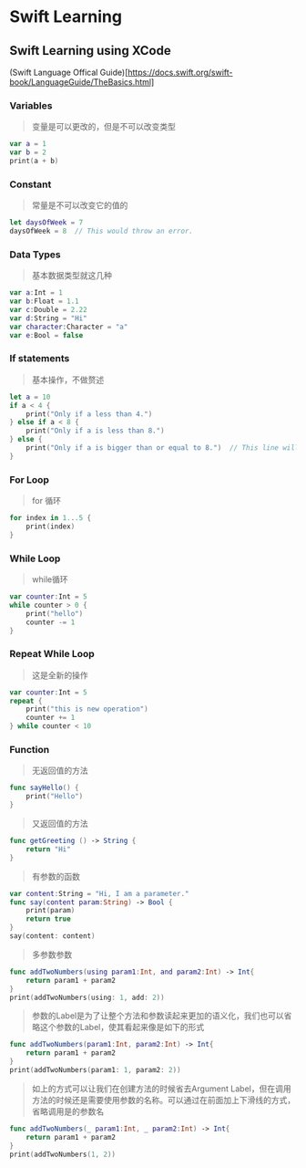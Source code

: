 # Swift Learning
## Swift Learning using XCode
(Swift Language Offical Guide)[https://docs.swift.org/swift-book/LanguageGuide/TheBasics.html]
### Variables
>变量是可以更改的，但是不可以改变类型
```swift
var a = 1
var b = 2
print(a + b)
```

### Constant
>常量是不可以改变它的值的
```swift
let daysOfWeek = 7
daysOfWeek = 8  // This would throw an error. 
```

### Data Types
>基本数据类型就这几种
```swift
var a:Int = 1
var b:Float = 1.1
var c:Double = 2.22
var d:String = "Hi"
var character:Character = "a"
var e:Bool = false
```

### If statements
>基本操作，不做赘述
```swift
let a = 10
if a < 4 {
    print("Only if a less than 4.")
} else if a < 8 {
    print("Only if a is less than 8.")
} else {
    print("Only if a is bigger than or equal to 8.")  // This line will be printed.
}
```
### For Loop
>for 循环
```swift
for index in 1...5 {
    print(index)
}
```

### While Loop
>while循环
```swift
var counter:Int = 5
while counter > 0 {
    print("hello")
    counter -= 1
}
```
### Repeat While Loop
>这是全新的操作
```swift
var counter:Int = 5
repeat {
    print("this is new operation")
    counter += 1
} while counter < 10
```
### Function
>无返回值的方法
```swift
func sayHello() {
    print("Hello")
}
```
>又返回值的方法
```swift
func getGreeting () -> String {
    return "Hi"
}
```
>有参数的函数
```swift
var content:String = "Hi, I am a parameter."
func say(content param:String) -> Bool {
    print(param)
    return true
} 
say(content: content)
```
>多参数参数
```swift
func addTwoNumbers(using param1:Int, and param2:Int) -> Int{
    return param1 + param2
}
print(addTwoNumbers(using: 1, add: 2))
```
>参数的Label是为了让整个方法和参数读起来更加的语义化，我们也可以省略这个参数的Label，使其看起来像是如下的形式
```swift
func addTwoNumbers(param1:Int, param2:Int) -> Int{
    return param1 + param2
}
print(addTwoNumbers(param1: 1, param2: 2))
```
>如上的方式可以让我们在创建方法的时候省去Argument Label，但在调用方法的时候还是需要使用参数的名称。可以通过在前面加上下滑线的方式，省略调用是的参数名
```swift
func addTwoNumbers(_ param1:Int, _ param2:Int) -> Int{
    return param1 + param2
}
print(addTwoNumbers(1, 2))
```
